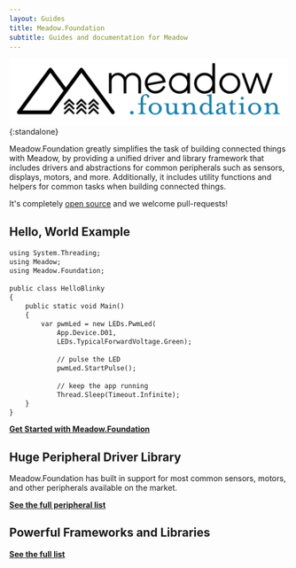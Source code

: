 ```yaml
---
layout: Guides
title: Meadow.Foundation
subtitle: Guides and documentation for Meadow
---
```


![Meadow.Foundation Logo](Meadow.Foundation_Logo.svg){:standalone}

Meadow.Foundation greatly simplifies the task of building connected things with Meadow, by providing a unified driver and library framework that includes drivers and abstractions for common peripherals such as sensors, displays, motors, and more. Additionally, it includes utility functions and helpers for common tasks when building connected things.

It's completely [open source](https://github.com/WildernessLabs/Meadow.Foundation) and we welcome pull-requests!

## Hello, World Example

```
using System.Threading;
using Meadow;
using Meadow.Foundation;

public class HelloBlinky
{
    public static void Main()
    {
        var pwmLed = new LEDs.PwmLed(
            App.Device.D01, 
            LEDs.TypicalForwardVoltage.Green);

            // pulse the LED
            pwmLed.StartPulse();

            // keep the app running
            Thread.Sleep(Timeout.Infinite);
    }
}
```

**[Get Started with Meadow.Foundation](/Guides/Meadow.Foundation/Getting_Started)**

## Huge Peripheral Driver Library

Meadow.Foundation has built in support for most common sensors, motors, and other peripherals available on the market.

**[See the full peripheral list](/Guides/Meadow.Foundation/Peripherals)**

## Powerful Frameworks and Libraries

**[See the full list](/Guides/Meadow.Foundation/Libraries_and_Frameworks)**
